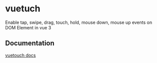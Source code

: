 # vuetuch

Enable tap, swipe, drag, touch, hold, mouse down, mouse up events on DOM Element in vue 3

## Documentation

[vuetouch docs](https://webigorkiev.github.io/vuetouch-docs/)